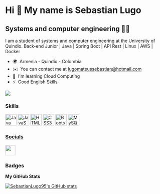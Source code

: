 Hi 👋 My name is Sebastian Lugo
===============================

Systems and computer engineering 👨‍💻
--------------------------------------

I am a student of systems and computer engineering at the University of Quindio.
Back-end Junior | Java | Spring Boot | API Rest | Linux | AWS | Docker

* 🌍  Armenia - Quindío - Colombia
* ✉️  You can contact me at [lugomateussebastian@hotmail.com](mailto:sebastian.lugom@uqvirtual.edu.co)
* 🧠  I'm learning Cloud Computing
* ⚡  Good English Skills

<a href="https://www.github.com/SebastianLugo95" target="_blank" rel="noreferrer"><img
src="https://img.shields.io/github/followers/SebastianLugo95?logo=github&style=for-the-badge&color=3382ed&labelColor=1c1917" /></a>

### Skills

<p align="left">
<a href="https://www.oracle.com/java/" target="_blank" rel="noreferrer"><img src="https://raw.githubusercontent.com/danielcranney/readme-generator/main/public/icons/skills/java-colored.svg" width="36" height="36" alt="Java" /></a>
<a href="https://developer.mozilla.org/en-US/docs/Web/JavaScript" target="_blank" rel="noreferrer"><img src="https://raw.githubusercontent.com/danielcranney/readme-generator/main/public/icons/skills/javascript-colored.svg" width="36" height="36" alt="JavaScript" /></a>
<a href="https://developer.mozilla.org/en-US/docs/Glossary/HTML5" target="_blank" rel="noreferrer"><img src="https://raw.githubusercontent.com/danielcranney/readme-generator/main/public/icons/skills/html5-colored.svg" width="36" height="36" alt="HTML5" /></a>
<a href="https://www.w3.org/TR/CSS/#css" target="_blank" rel="noreferrer"><img src="https://raw.githubusercontent.com/danielcranney/readme-generator/main/public/icons/skills/css3-colored.svg" width="36" height="36" alt="CSS3" /></a>
<a href="https://getbootstrap.com/" target="_blank" rel="noreferrer"><img src="https://raw.githubusercontent.com/danielcranney/readme-generator/main/public/icons/skills/bootstrap-colored.svg" width="36" height="36" alt="Bootstrap" /></a>
<a href="https://www.mysql.com/" target="_blank" rel="noreferrer"><img src="https://raw.githubusercontent.com/danielcranney/readme-generator/main/public/icons/skills/mysql-colored.svg" width="36" height="36" alt="MySQL" />
</p>


### Socials

<p align="left"></a> <a href="https://www.linkedin.com/in/sebastian-lugo-mateus" target="_blank" rel="noreferrer"><img src="https://raw.githubusercontent.com/danielcranney/readme-generator/main/public/icons/socials/linkedin.svg" width="32" height="32" /></a></p>

### Badges

<b>My GitHub Stats</b>

<a href="http://www.github.com/SebastianLugo95"><img src="https://github-readme-stats.vercel.app/api?username=SebastianLugo95&show_icons=true&hide=stars,prs,&count_private=true&title_color=3382ed&text_color=ffffff&icon_color=3382ed&bg_color=1c1917&hide_border=true&show_icons=true" alt="SebastianLugo95's GitHub stats" /></a>
